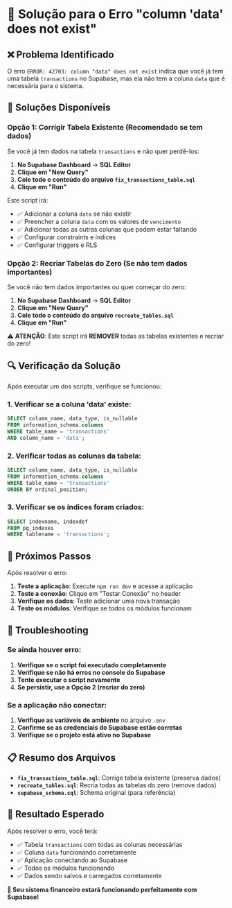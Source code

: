 # 🔧 Solução para o Erro "column 'data' does not exist"

## ❌ Problema Identificado

O erro `ERROR: 42703: column "data" does not exist` indica que você já tem uma tabela `transactions` no Supabase, mas ela não tem a coluna `data` que é necessária para o sistema.

## 🎯 Soluções Disponíveis

### Opção 1: Corrigir Tabela Existente (Recomendado se tem dados)

Se você já tem dados na tabela `transactions` e não quer perdê-los:

1. **No Supabase Dashboard** → **SQL Editor**
2. **Clique em "New Query"**
3. **Cole todo o conteúdo do arquivo `fix_transactions_table.sql`**
4. **Clique em "Run"**

Este script irá:
- ✅ Adicionar a coluna `data` se não existir
- ✅ Preencher a coluna `data` com os valores de `vencimento`
- ✅ Adicionar todas as outras colunas que podem estar faltando
- ✅ Configurar constraints e índices
- ✅ Configurar triggers e RLS

### Opção 2: Recriar Tabelas do Zero (Se não tem dados importantes)

Se você não tem dados importantes ou quer começar do zero:

1. **No Supabase Dashboard** → **SQL Editor**
2. **Clique em "New Query"**
3. **Cole todo o conteúdo do arquivo `recreate_tables.sql`**
4. **Clique em "Run"**

⚠️ **ATENÇÃO**: Este script irá **REMOVER** todas as tabelas existentes e recriar do zero!

## 🔍 Verificação da Solução

Após executar um dos scripts, verifique se funcionou:

### 1. Verificar se a coluna 'data' existe:
```sql
SELECT column_name, data_type, is_nullable
FROM information_schema.columns 
WHERE table_name = 'transactions' 
AND column_name = 'data';
```

### 2. Verificar todas as colunas da tabela:
```sql
SELECT column_name, data_type, is_nullable
FROM information_schema.columns 
WHERE table_name = 'transactions' 
ORDER BY ordinal_position;
```

### 3. Verificar se os índices foram criados:
```sql
SELECT indexname, indexdef
FROM pg_indexes 
WHERE tablename = 'transactions';
```

## 🚀 Próximos Passos

Após resolver o erro:

1. **Teste a aplicação**: Execute `npm run dev` e acesse a aplicação
2. **Teste a conexão**: Clique em "Testar Conexão" no header
3. **Verifique os dados**: Teste adicionar uma nova transação
4. **Teste os módulos**: Verifique se todos os módulos funcionam

## 🔧 Troubleshooting

### Se ainda houver erro:

1. **Verifique se o script foi executado completamente**
2. **Verifique se não há erros no console do Supabase**
3. **Tente executar o script novamente**
4. **Se persistir, use a Opção 2 (recriar do zero)**

### Se a aplicação não conectar:

1. **Verifique as variáveis de ambiente** no arquivo `.env`
2. **Confirme se as credenciais do Supabase estão corretas**
3. **Verifique se o projeto está ativo no Supabase**

## 📋 Resumo dos Arquivos

- **`fix_transactions_table.sql`**: Corrige tabela existente (preserva dados)
- **`recreate_tables.sql`**: Recria todas as tabelas do zero (remove dados)
- **`supabase_schema.sql`**: Schema original (para referência)

## 🎉 Resultado Esperado

Após resolver o erro, você terá:

- ✅ Tabela `transactions` com todas as colunas necessárias
- ✅ Coluna `data` funcionando corretamente
- ✅ Aplicação conectando ao Supabase
- ✅ Todos os módulos funcionando
- ✅ Dados sendo salvos e carregados corretamente

**🎊 Seu sistema financeiro estará funcionando perfeitamente com Supabase!** 